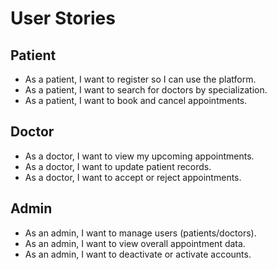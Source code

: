 # User Stories

## Patient
- As a patient, I want to register so I can use the platform.
- As a patient, I want to search for doctors by specialization.
- As a patient, I want to book and cancel appointments.

## Doctor
- As a doctor, I want to view my upcoming appointments.
- As a doctor, I want to update patient records.
- As a doctor, I want to accept or reject appointments.

## Admin
- As an admin, I want to manage users (patients/doctors).
- As an admin, I want to view overall appointment data.
- As an admin, I want to deactivate or activate accounts.
